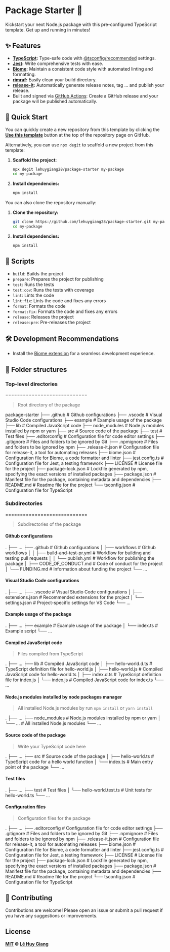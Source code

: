 # Package Starter 🚀

Kickstart your next Node.js package with this pre-configured TypeScript template. Get up and running in minutes!

## ✨ Features

- **[TypeScript](https://www.typescriptlang.org/):** Type-safe code with [@tsconfig/recommended](https://github.com/tsconfig/bases#recommended-tsconfigjson) settings.
- **[Jest](https://jestjs.io/):** Write comprehensive tests with ease.
- **[Biome](https://biomejs.dev/):** Maintain a consistent code style with automated linting and formatting.
- **[rimraf](https://www.npmjs.com/package/rimraf):** Easily clean your build directory.
- **[release-it](https://github.com/release-it/release-it):** Automatically generate release notes, tag ... and publish your release.
- Built and signed via [GitHub Actions](https://github.com/lehuygiang28/package-starter/actions): Create a GitHub release and your package will be published automatically.

## 🚀 Quick Start

You can quickly create a new repository from this template by clicking the **[Use this template](https://github.com/new?template_name=package-starter&template_owner=lehuygiang28)** button at the top of the repository page on GitHub.

Alternatively, you can use `npx degit` to scaffold a new project from this template:

1. **Scaffold the project:**

   ```bash
   npx degit lehuygiang28/package-starter my-package
   cd my-package
   ```

2. **Install dependencies:**

   ```bash
   npm install
   ```

You can also clone the repository manually:

1. **Clone the repository:**

   ```bash
   git clone https://github.com/lehuygiang28/package-starter.git my-package
   cd my-package
   ```

2. **Install dependencies:**

   ```bash
   npm install
   ```

## 🧰 Scripts

- `build`: Builds the project
- `prepare`: Prepares the project for publishing
- `test`: Runs the tests
- `test:cov`: Runs the tests with coverage
- `lint`: Lints the code
- `lint:fix`: Lints the code and fixes any errors
- `format`: Formats the code
- `format:fix`: Formats the code and fixes any errors
- `release`: Releases the project
- `release:pre`: Pre-releases the project

## 🛠️ Development Recommendations

- Install the [Biome extension](https://biomejs.dev/guides/editors/first-party-plugins/) for a seamless development experience.

## 📖 Folder structures

### Top-level directories

============================

> Root directory of the package

package-starter
├── .github                         # Github configurations
├── .vscode                         # Visual Studio Code configurations
├── example                         # Example usage of the package
├── lib                             # Compiled JavaScript code
├── node_modules                    # Node.js modules installed by npm or yarn
├── src                             # Source code of the package
├── test                            # Test files
├── .editorconfig                   # Configuration file for code editor settings
├── .gitignore                      # Files and folders to be ignored by Git
├── .npmignore                      # Files and folders to be ignored by npm
├── .release-it.json                # Configuration file for release-it, a tool for automating releases
├── biome.json                      # Configuration file for Biome, a code formatter and linter
├── jest.config.ts                  # Configuration file for Jest, a testing framework
├── LICENSE                         # License file for the project
├── package-lock.json               # Lockfile generated by npm, specifying the exact versions of installed packages
├── package.json                    # Manifest file for the package, containing metadata and dependencies
├── README.md                       # Readme file for the project
└── tsconfig.json                   # Configuration file for TypeScript

### Subdirectories

============================

> Subdirectories of the package

#### Github configurations

.
├── ...
├── .github                         # Github configurations
│   ├── workflows                   # Github workflows
│   │   ├── build-and-test-pr.yml   # Workflow for building and testing pull requests
│   │   └── publish.yml             # Workflow for publishing the package
│   ├── CODE_OF_CONDUCT.md          # Code of conduct for the project
│   └── FUNDING.md                  # Information about funding the project
└── ...

#### Visual Studio Code configurations

.
├── ...
├── .vscode                         # Visual Studio Code configurations
│   ├── extensions.json             # Recommended extensions for the project
│   └── settings.json               # Project-specific settings for VS Code
└── ...

#### Example usage of the package

.
├── ...
├── example                         # Example usage of the package
│   └── index.ts                    # Example script
└── ...

#### Compiled JavaScript code

> Files compiled from TypeScript

.
├── ...
├── lib                             # Compiled JavaScript code
│   ├── hello-world.d.ts            # TypeScript definition file for hello-world.js
│   ├── hello-world.js              # Compiled JavaScript code for hello-world.ts
│   ├── index.d.ts                  # TypeScript definition file for index.js
│   └── index.js                    # Compiled JavaScript code for index.ts
└── ...

#### Node.js modules installed by node packages manager

> All installed Node.js modules by run `npm install` or `yarn install`

.
├── ...
├── node_modules                    # Node.js modules installed by npm or yarn
│   └── ...                         # All installed Node.js modules
└── ...

#### Source code of the package

> Write your TypeScript code here

.
├── ...
├── src                             # Source code of the package
│   ├── hello-world.ts              # TypeScript code for a hello world function
│   └── index.ts                    # Main entry point of the package
└── ...

#### Test files

.
├── ...
├── test                            # Test files
│   └── hello-world.test.ts         # Unit tests for hello-world.ts
└── ...

#### Configuration files

> Configuration files for the package

.
├── ...
├── .editorconfig                   # Configuration file for code editor settings
├── .gitignore                      # Files and folders to be ignored by Git
├── .npmignore                      # Files and folders to be ignored by npm
├── .release-it.json                # Configuration file for release-it, a tool for automating releases
├── biome.json                      # Configuration file for Biome, a code formatter and linter
├── jest.config.ts                  # Configuration file for Jest, a testing framework
├── LICENSE                         # License file for the project
├── package-lock.json               # Lockfile generated by npm, specifying the exact versions of installed packages
├── package.json                    # Manifest file for the package, containing metadata and dependencies
├── README.md                       # Readme file for the project
└── tsconfig.json                   # Configuration file for TypeScript

## 🙌 Contributing

Contributions are welcome! Please open an issue or submit a pull request if you have any suggestions or improvements.

## License

**[MIT](LICENSE) © [Lê Huy Giang](https://github.com/lehuygiang28)**
